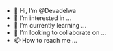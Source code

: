 - 👋 Hi, I’m @Devadelwa
- 👀 I’m interested in ...
- 🌱 I’m currently learning ...
- 💞️ I’m looking to collaborate on ...
- 📫 How to reach me ...

<!---
Devadelwa/Devadelwa is a ✨ special ✨ repository because its `README.md` (this file) appears on your GitHub profile.
You can click the Preview link to take a look at your changes.
--->
